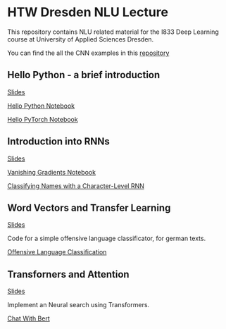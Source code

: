 # HTW Dresden NLU Lecture

This repository contains NLU related material for the I833 Deep Learning course at University of Applied Sciences Dresden.

You can find the all the CNN examples in this [repository](https://github.com/tneumann/htw_cnn_lecture)


## Hello Python - a brief introduction

[Slides](https://github.com/oliverguhr/htw-nlp-lecture/blob/master/slides/0-hellp-python.pdf)

[Hello Python Notebook](./hello-python/Short%20Python%20Intro.ipynb)

[Hello PyTorch Notebook](./hello-python/Hello%20PyTorch.ipynb)

## Introduction into RNNs

[Slides](./slides/Deep%20NLP%201%20Recurrent%20Neural%20Networks.pdf)

[Vanishing Gradients Notebook](./assignments/RNNs/vanishing-gradients.ipynb)


[Classifying Names with a Character-Level RNN](./assignments/RNNs/classifying%20names%20with%20rnns.ipynb)

## Word Vectors and Transfer Learning

[Slides](./slides/Deep%20NLP%202%20Word%20Vectors%20and%20Transfer%20Learning.pdf)

Code for a simple offensive language classificator, for german texts.

[Offensive Language Classification](./assignments/transformer/nlp_2_transformer_offensive_language_classification.ipynb)



## Transforners and Attention

[Slides](./slides/Deep%20NLP%203%20Transforners%20and%20Attention.pdf)

Implement an Neural search using Transformers.

[Chat With Bert](./assignments/transformer/nlp_3_neural_search.ipynb)

